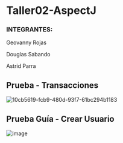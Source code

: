 # Taller02-AspectJ
### INTEGRANTES: 

Geovanny Rojas

Douglas Sabando

Astrid Parra


## Prueba - Transacciones

![10cb5619-fcb9-480d-93f7-61bc294b1183](https://user-images.githubusercontent.com/57502987/97615521-66efd480-19e9-11eb-841b-06110d73c4bd.jpg)



## Prueba Guía - Crear Usuario

![image](https://user-images.githubusercontent.com/57502987/97620025-f8ae1080-19ee-11eb-802d-e706db45c480.png)
